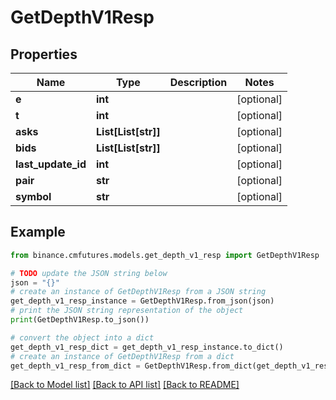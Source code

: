 # GetDepthV1Resp


## Properties

Name | Type | Description | Notes
------------ | ------------- | ------------- | -------------
**e** | **int** |  | [optional] 
**t** | **int** |  | [optional] 
**asks** | **List[List[str]]** |  | [optional] 
**bids** | **List[List[str]]** |  | [optional] 
**last_update_id** | **int** |  | [optional] 
**pair** | **str** |  | [optional] 
**symbol** | **str** |  | [optional] 

## Example

```python
from binance.cmfutures.models.get_depth_v1_resp import GetDepthV1Resp

# TODO update the JSON string below
json = "{}"
# create an instance of GetDepthV1Resp from a JSON string
get_depth_v1_resp_instance = GetDepthV1Resp.from_json(json)
# print the JSON string representation of the object
print(GetDepthV1Resp.to_json())

# convert the object into a dict
get_depth_v1_resp_dict = get_depth_v1_resp_instance.to_dict()
# create an instance of GetDepthV1Resp from a dict
get_depth_v1_resp_from_dict = GetDepthV1Resp.from_dict(get_depth_v1_resp_dict)
```
[[Back to Model list]](../README.md#documentation-for-models) [[Back to API list]](../README.md#documentation-for-api-endpoints) [[Back to README]](../README.md)


